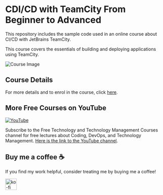 <!--
    <meta name="description" content=" Explore modern application build and deployment essentials with the CDI/CD with TeamCity From Beginner to Advanced
  course. Enhance your continuous integration and delivery skills, and streamline your development workflow. Enrol now to build and deploy the modern way!">

<meta name="keywords" content="CI/CD, JetBrains, TeamCity, Bamboo, Atlassian, Jenkins, CI/CD Course, CICD Course, TeamCity Course, Bamboo Course">
  -->
  
    
# CDI/CD with TeamCity From Beginner to Advanced


This repository includes the sample code used in an online course about CI/CD with JetBrains TeamCity.

 This course covers the essentials of building and deploying applications using TeamCity.

![Course Image](https://img-b.udemycdn.com/course/750x422/1488132_42d1_9.jpg)

## Course Details

For more details and to enrol in the course, click [here](https://www.udemy.com/course/teamcity-2017-build-and-deploy-the-modern-way/?referralCode=07E28EF6E4C2CE868D58).

## More Free Courses on YouTube

[![YouTube](https://img.shields.io/badge/YouTube-Subscribe-red?style=flat&logo=youtube)](http://www.youtube.com/@FreeTechnologyLectures)

Subscribe to the Free Technology and Technology Management Courses channel for free lectures about Coding, DevOps, and Technology Management. [Here is the link to the YouTube channel](http://www.youtube.com/@FreeTechnologyLectures).

## Buy me a coffee ☕

If you find my work helpful, consider treating me by buying me a coffee!

<a href="https://ko-fi.com/arefkarimi"><img src="https://storage.ko-fi.com/cdn/kofi2.png?v=3" alt="ko-fi" height="36"></a>



